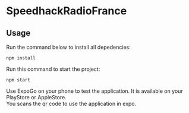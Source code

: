 # SpeedhackRadioFrance

## Usage

Run the command below to install all depedencies:
```
npm install
```

Run this command to start the project:
```
npm start
```

Use ExpoGo on your phone to test the application. It is available on your PlayStore or AppleStore.<br> You scans the qr code to use the application in expo.
